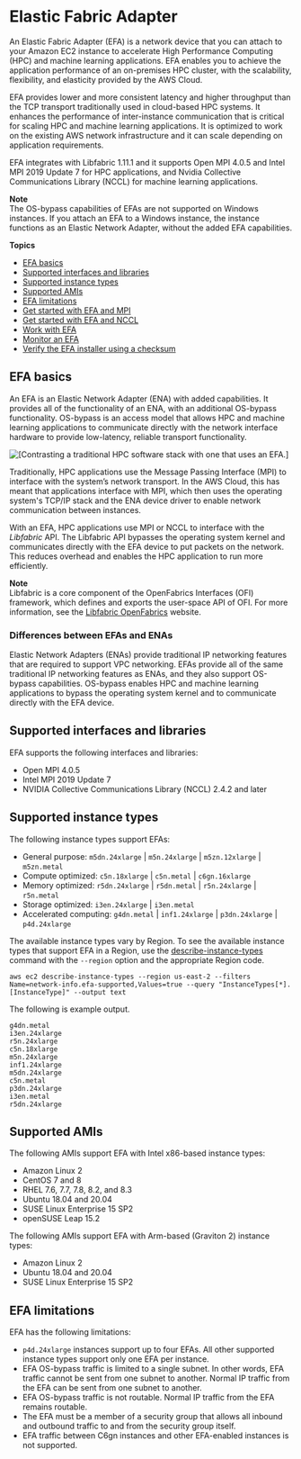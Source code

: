 # Elastic Fabric Adapter<a name="efa"></a>

An Elastic Fabric Adapter \(EFA\) is a network device that you can attach to your Amazon EC2 instance to accelerate High Performance Computing \(HPC\) and machine learning applications\. EFA enables you to achieve the application performance of an on\-premises HPC cluster, with the scalability, flexibility, and elasticity provided by the AWS Cloud\.

EFA provides lower and more consistent latency and higher throughput than the TCP transport traditionally used in cloud\-based HPC systems\. It enhances the performance of inter\-instance communication that is critical for scaling HPC and machine learning applications\. It is optimized to work on the existing AWS network infrastructure and it can scale depending on application requirements\.

EFA integrates with Libfabric 1\.11\.1 and it supports Open MPI 4\.0\.5 and Intel MPI 2019 Update 7 for HPC applications, and Nvidia Collective Communications Library \(NCCL\) for machine learning applications\.

**Note**  
The OS\-bypass capabilities of EFAs are not supported on Windows instances\. If you attach an EFA to a Windows instance, the instance functions as an Elastic Network Adapter, without the added EFA capabilities\.

**Topics**
+ [EFA basics](#efa-basics)
+ [Supported interfaces and libraries](#efa-mpi)
+ [Supported instance types](#efa-instance-types)
+ [Supported AMIs](#efa-amis)
+ [EFA limitations](#efa-limits)
+ [Get started with EFA and MPI](efa-start.md)
+ [Get started with EFA and NCCL](efa-start-nccl.md)
+ [Work with EFA](efa-working-with.md)
+ [Monitor an EFA](efa-working-monitor.md)
+ [Verify the EFA installer using a checksum](efa-verify.md)

## EFA basics<a name="efa-basics"></a>

An EFA is an Elastic Network Adapter \(ENA\) with added capabilities\. It provides all of the functionality of an ENA, with an additional OS\-bypass functionality\. OS\-bypass is an access model that allows HPC and machine learning applications to communicate directly with the network interface hardware to provide low\-latency, reliable transport functionality\.

![\[Contrasting a traditional HPC software stack with one that uses an EFA.\]](http://docs.aws.amazon.com/AWSEC2/latest/UserGuide/images/efa_stack.png)

Traditionally, HPC applications use the Message Passing Interface \(MPI\) to interface with the system’s network transport\. In the AWS Cloud, this has meant that applications interface with MPI, which then uses the operating system's TCP/IP stack and the ENA device driver to enable network communication between instances\.

With an EFA, HPC applications use MPI or NCCL to interface with the *Libfabric* API\. The Libfabric API bypasses the operating system kernel and communicates directly with the EFA device to put packets on the network\. This reduces overhead and enables the HPC application to run more efficiently\.

**Note**  
Libfabric is a core component of the OpenFabrics Interfaces \(OFI\) framework, which defines and exports the user\-space API of OFI\. For more information, see the [Libfabric OpenFabrics](https://ofiwg.github.io/libfabric/) website\.

### Differences between EFAs and ENAs<a name="efa-differences"></a>

Elastic Network Adapters \(ENAs\) provide traditional IP networking features that are required to support VPC networking\. EFAs provide all of the same traditional IP networking features as ENAs, and they also support OS\-bypass capabilities\. OS\-bypass enables HPC and machine learning applications to bypass the operating system kernel and to communicate directly with the EFA device\.

## Supported interfaces and libraries<a name="efa-mpi"></a>

EFA supports the following interfaces and libraries:
+ Open MPI 4\.0\.5
+ Intel MPI 2019 Update 7
+ NVIDIA Collective Communications Library \(NCCL\) 2\.4\.2 and later

## Supported instance types<a name="efa-instance-types"></a>

The following instance types support EFAs:
+ General purpose: `m5dn.24xlarge` \| `m5n.24xlarge` \| `m5zn.12xlarge` \| `m5zn.metal` 
+ Compute optimized: `c5n.18xlarge` \| `c5n.metal`  \| `c6gn.16xlarge`
+ Memory optimized: `r5dn.24xlarge` \| `r5dn.metal` \| `r5n.24xlarge` \| `r5n.metal` 
+ Storage optimized: `i3en.24xlarge` \| `i3en.metal`
+ Accelerated computing: `g4dn.metal` \| `inf1.24xlarge` \| `p3dn.24xlarge` \| `p4d.24xlarge`

The available instance types vary by Region\. To see the available instance types that support EFA in a Region, use the [describe\-instance\-types](https://docs.aws.amazon.com/cli/latest/reference/ec2/describe-instance-types.html) command with the `--region` option and the appropriate Region code\.

```
aws ec2 describe-instance-types --region us-east-2 --filters Name=network-info.efa-supported,Values=true --query "InstanceTypes[*].[InstanceType]" --output text
```

The following is example output\.

```
g4dn.metal
i3en.24xlarge
r5n.24xlarge
c5n.18xlarge
m5n.24xlarge
inf1.24xlarge
m5dn.24xlarge
c5n.metal
p3dn.24xlarge
i3en.metal
r5dn.24xlarge
```

## Supported AMIs<a name="efa-amis"></a>

The following AMIs support EFA with Intel x86\-based instance types:
+ Amazon Linux 2
+ CentOS 7 and 8
+ RHEL 7\.6, 7\.7, 7\.8, 8\.2, and 8\.3
+ Ubuntu 18\.04 and 20\.04
+ SUSE Linux Enterprise 15 SP2
+ openSUSE Leap 15\.2

The following AMIs support EFA with Arm\-based \(Graviton 2\) instance types:
+ Amazon Linux 2
+ Ubuntu 18\.04 and 20\.04
+ SUSE Linux Enterprise 15 SP2

## EFA limitations<a name="efa-limits"></a>

EFA has the following limitations:
+ `p4d.24xlarge` instances support up to four EFAs\. All other supported instance types support only one EFA per instance\.
+ EFA OS\-bypass traffic is limited to a single subnet\. In other words, EFA traffic cannot be sent from one subnet to another\. Normal IP traffic from the EFA can be sent from one subnet to another\.
+ EFA OS\-bypass traffic is not routable\. Normal IP traffic from the EFA remains routable\.
+ The EFA must be a member of a security group that allows all inbound and outbound traffic to and from the security group itself\.
+ EFA traffic between C6gn instances and other EFA\-enabled instances is not supported\.